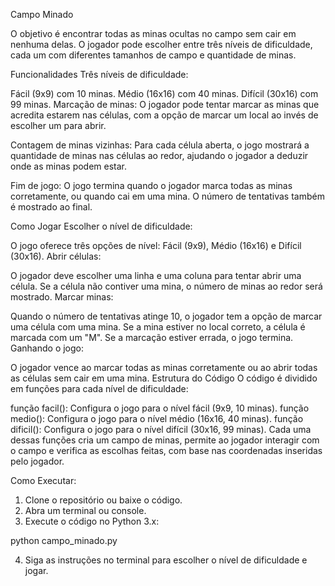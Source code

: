 Campo Minado 

O objetivo é encontrar todas as minas ocultas no campo sem cair em nenhuma delas. O jogador pode escolher entre três níveis de dificuldade, cada um com diferentes tamanhos de campo e quantidade de minas.

Funcionalidades
Três níveis de dificuldade:

Fácil (9x9) com 10 minas.
Médio (16x16) com 40 minas.
Difícil (30x16) com 99 minas.
Marcação de minas: O jogador pode tentar marcar as minas que acredita estarem nas células, com a opção de marcar um local ao invés de escolher um para abrir.

Contagem de minas vizinhas: Para cada célula aberta, o jogo mostrará a quantidade de minas nas células ao redor, ajudando o jogador a deduzir onde as minas podem estar.

Fim de jogo: O jogo termina quando o jogador marca todas as minas corretamente, ou quando cai em uma mina. O número de tentativas também é mostrado ao final.

Como Jogar
Escolher o nível de dificuldade:

O jogo oferece três opções de nível: Fácil (9x9), Médio (16x16) e Difícil (30x16).
Abrir células:

O jogador deve escolher uma linha e uma coluna para tentar abrir uma célula. Se a célula não contiver uma mina, o número de minas ao redor será mostrado.
Marcar minas:

Quando o número de tentativas atinge 10, o jogador tem a opção de marcar uma célula com uma mina. Se a mina estiver no local correto, a célula é marcada com um "M". Se a marcação estiver errada, o jogo termina.
Ganhando o jogo:

O jogador vence ao marcar todas as minas corretamente ou ao abrir todas as células sem cair em uma mina.
Estrutura do Código
O código é dividido em funções para cada nível de dificuldade:

função facil():
Configura o jogo para o nível fácil (9x9, 10 minas).
função medio():
Configura o jogo para o nível médio (16x16, 40 minas).
função dificil():
Configura o jogo para o nível difícil (30x16, 99 minas).
Cada uma dessas funções cria um campo de minas, permite ao jogador interagir com o campo e verifica as escolhas feitas, com base nas coordenadas inseridas pelo jogador.

Como Executar:
1. Clone o repositório ou baixe o código.
2. Abra um terminal ou console.
3. Execute o código no Python 3.x:

python campo_minado.py

4. Siga as instruções no terminal para escolher o nível de dificuldade e jogar.